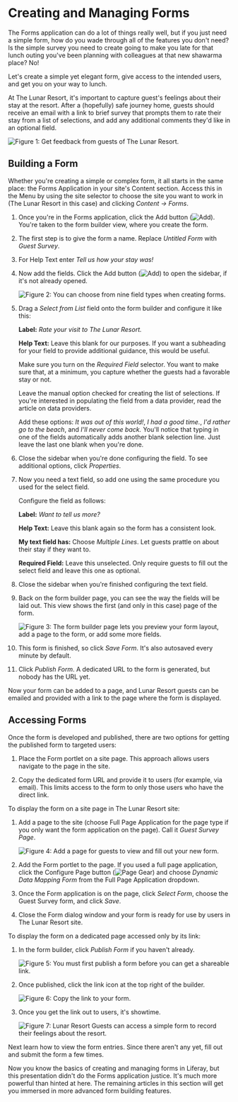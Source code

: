 # Creating and Managing Forms [](id=creating-and-managing-forms)

The Forms application can do a lot of things really well, but if you just need a
simple form, how do you wade through all of the features you don't need? Is the
simple survey you need to create going to make you late for that lunch outing
you've been planning with colleagues at that new shawarma place? No!

Let's create a simple yet elegant form, give access to the intended users, and
get you on your way to lunch.

At The Lunar Resort, it's important to capture guest's feelings about their stay
at the resort. After a (hopefully) safe journey home, guests should receive an
email with a link to brief survey that prompts them to rate their stay from a
list of selections, and add any additional comments they'd like in an optional
field.

![Figure 1: Get feedback from guests of The Lunar Resort.](../../images/forms-guest-survey.png)

## Building a Form [](id=building-a-form)

Whether you're creating a simple or complex form, it all starts in the same
place: the Forms Application in your site's Content section. Access this
in the Menu by using the site selector to choose the site you want to work in
(The Lunar Resort in this case) and clicking *Content &rarr; Forms*. 

1.  Once you're in the Forms application, click the Add button
    (![Add](../../images/icon-add.png)). You're taken to the form builder
    view, where you create the form. 

2.  The first step is to give the form a name. Replace *Untitled Form* with
    *Guest Survey*.

3.  For Help Text enter *Tell us how your stay was!*

4.  Now add the fields. Click the Add button
    (![Add](../../images/icon-add.png)) to open the sidebar, if it's not
    already opened.

    ![Figure 2: You can choose from nine field types when creating forms.](../../images/forms-sidebar.png)

5.  Drag a *Select from List* field onto the form builder and configure it like this:

    **Label:** *Rate your visit to The Lunar Resort.*

    **Help Text:** Leave this blank for our purposes. If you want a subheading
      for your field to provide additional guidance, this would be useful.

    Make sure you turn on the *Required Field* selector. You want to make sure
      that, at a minimum, you capture whether the guests had a favorable stay or
        not.

    Leave the manual option checked for creating the list of selections. If
      you're interested in populating the field from a data provider, read the
        article on data providers.

    Add these options: *It was out of this world!*, *I had a good time.*, *I'd
      rather go to the beach*, and *I'll never come back.* You'll notice that
        typing in one of the fields automatically adds another blank selection line.
        Just leave the last one blank when you're done.

6.  Close the sidebar when you're done configuring the field. To see additional
    options, click *Properties*. 

7.  Now you need a text field, so add one using the same procedure you used for
    the select field.

    Configure the field as follows:

    **Label:** *Want to tell us more?*

    **Help Text:** Leave this blank again so the form has a consistent look.

    **My text field has:** Choose *Multiple Lines*. Let guests prattle on about
    their stay if they want to.

    **Required Field:** Leave this unselected. Only require guests to fill out
    the select field and leave this one as optional.

8.  Close the sidebar when you're finished configuring the text field.

9.  Back on the form builder page, you can see the way the fields will be laid
    out. This view shows the first (and only in this case) page of the form.

    ![Figure 3: The form builder page lets you preview your form layout, add a page to the form, or add some more fields.](../../images/forms-form-builder.png)

10.  This form is finished, so click *Save Form*. It's also autosaved every
     minute by default.

11.  Click *Publish Form*. A dedicated URL to the form is generated, but nobody
     has the URL yet.

Now your form can be added to a page, and Lunar Resort guests can be emailed and
provided with a link to the page where the form is displayed.

## Accessing Forms [](id=accessing-forms)

Once the form is developed and published, there are two options for getting the
published form to targeted users:

1. Place the Form portlet on a site page. This approach allows users navigate
   to the page in the site.

2. Copy the dedicated form URL and provide it to users (for example, via email).
   This limits access to the form to only those users who have the direct link.

To display the form on a site page in The Lunar Resort site:

1.  Add a page to the site (choose Full Page Application for the page type if
    you only want the form application on the page). Call it *Guest Survey
    Page*.

    ![Figure 4: Add a page for guests to view and fill out your new form.](../../images/forms-guest-survey-page.png)

2.  Add the Form portlet to the page. If you used a full page application, click
    the Configure Page button (![Page Gear](../../images/icon-page-gear.png))
    and choose *Dynamic Data Mapping Form* from the Full Page Application
    dropdown.

3. Once the Form application is on the page, click *Select Form*, choose the Guest
   Survey form, and click *Save*.

4. Close the Form dialog window and your form is ready for use by users in The
   Lunar Resort site.

To display the form on a dedicated page accessed only by its link:

1.  In the form builder, click *Publish Form* if you haven't already.

    ![Figure 5: You must first publish a form before you can get a shareable
    link.](../../images/forms-link-grayed.png)

2.  Once published, click the link icon at the top right of the builder.

    ![Figure 6: Copy the link to your form.](../../images/forms-link.png)

3. Once you get the link out to users, it's showtime.

    ![Figure 7: Lunar Resort Guests can access a simple form to record their feelings about the resort.](../../images/forms-guest-survey.png)

Next learn how to view the form entries. Since there aren't any yet, fill out and
submit the form a few times. 

Now you know the basics of creating and managing forms in Liferay, but this
presentation didn't do the Forms application justice. It's much more powerful
than hinted at here. The remaining articles in this section will get you
immersed in more advanced form building features.
